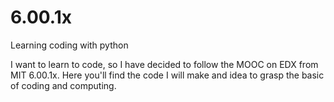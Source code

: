 # 6.00.1x
Learning coding with python


I want to learn to code, so I have decided to follow the MOOC on EDX from MIT 6.00.1x.
Here you'll find the code I will make and idea to grasp the basic of coding and computing.

